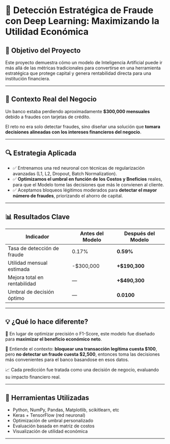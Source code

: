# 💼 Detección Estratégica de Fraude con Deep Learning: Maximizando la Utilidad Económica

## 🧠 Objetivo del Proyecto

Este proyecto demuestra cómo un modelo de Inteligencia Artificial puede ir más allá de las métricas tradicionales para convertirse en una herramienta estratégica que protege capital y genera rentabilidad directa para una institución financiera.

---

## 🏦 Contexto Real del Negocio

Un banco estaba perdiendo aproximadamente **$300,000 mensuales** debido a fraudes con tarjetas de crédito.  

El reto no era solo detectar fraudes, sino diseñar una solución que **tomara decisiones alineadas con los intereses financieros del negocio**.

---

## 🔍 Estrategia Aplicada

- ✅ Entrenamos una red neuronal con técnicas de regularización avanzadas (L1, L2, Dropout, Batch Normalization).  
- ✅ **Optimizamos el umbral en función de los Costos y Bneficios** reales, para que el Modelo tome las decisiones que más le convienen al cliente.  
- ✅ Aceptamos bloqueos légitimos moderados para **detectar el mayor número de fraudes**, priorizando el ahorro de capital.

---

## 📊 Resultados Clave

| Indicador                         | Antes del Modelo | Después del Modelo |
|----------------------------------|------------------|--------------------|
| Tasa de detección de fraude      | 0.17%            | **0.59%**          |
| Utilidad mensual estimada        | -$300,000        | **+$190,300**      |
| Mejora total en rentabilidad     | —                | **+$490,300**      |
| Umbral de decisión óptimo        | —                | **0.0100**         |

---

## 💡 ¿Qué lo hace diferente?

🎯 En lugar de optimizar precisión o F1-Score, este modelo fue diseñado para **maximizar el beneficio económico neto**.  

🔐 Entiende el contexto: **bloquear una transacción legítima cuesta $100**, pero **no detectar un fraude cuesta $2,500**, entonces toma las decisiones más convenientes para el banco basandose en esos datos.  

📈 Cada predicción fue tratada como una decisión de negocio, evaluando su impacto financiero real.

---

## 🧾 Herramientas Utilizadas

- Python, NumPy, Pandas, Matplotlib, scikitlearn, etc
- Keras + TensorFlow (red neuronal)
- Optimización de umbral personalizado
- Evaluación basada en matriz de costos
- Visualización de utilidad económica

---


